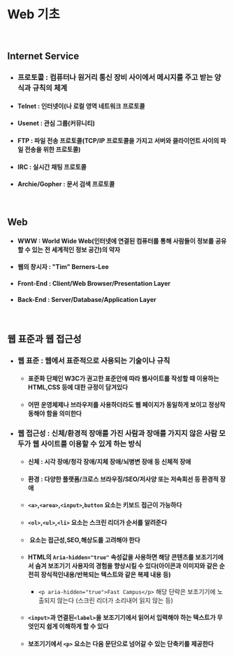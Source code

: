 # Web 기초
</br>

## Internet Service
- ### 프로토콜 : 컴퓨터나 원거리 통신 장비 사이에서 메시지를 주고 받는 양식과 규칙의 체계
- #### Telnet : 인터넷이(나 로컬 영역 네트워크 프로토콜
- #### Usenet : 관심 그룹(커뮤니티)
- #### FTP : 파일 전송 프로토콜(TCP/IP 프로토콜을 가지고 서버와 클라이언트 사이의 파일 전송을 위한 프로토콜)
- #### IRC : 실시간 채팅 프로토콜
- #### Archie/Gopher : 문서 검색 프로토콜

</br>

## Web
- #### WWW : World Wide Web(인터넷에 연결된 컴퓨터를 통해 사람들이 정보를 공유할 수 있는 전 세계적인 정보 공간)의 약자
- #### 웹의 창시자 : "Tim" Berners-Lee
- #### Front-End : Client/Web Browser/Presentation Layer
- #### Back-End : Server/Database/Application Layer

</br>

## 웹 표준과 웹 접근성
- ### 웹 표준 : 웹에서 표준적으로 사용되는 기술이나 규칙
  - #### 표준화 단체인 W3C가 권고한 표준안에 따라 웹사이트를 작성할 때 이용하는 HTML,CSS 등에 대한 규정이 담겨있다
  - #### 어떤 운영체제나 브라우저를 사용하더라도 웹 페이지가 동일하게 보이고 정상작동해야 함을 의미한다
- ### 웹 접근성 : 신체/환경적 장애를 가진 사람과 장애를 가지지 않은 사람 모두가 웹 사이트를 이용할 수 있게 하는 방식
  - #### 신체 : 시각 장애/청각 장애/지체 장애/뇌병변 장애 등 신체적 장애
  - #### 환경 : 다양한 플랫폼/크로스 브라우징/SEO/저사양 또는 저속회선 등 환경적 장애
  - #### `<a>`,`<area>`,`<input>`,`button` 요소는 키보드 접근이 가능하다
  - #### `<ol>`,`<ul>`,`<li>` 요소는 스크린 리더가 순서를 알려준다
  - #### <image /> 요소는 접근성,SEO,해상도를 고려해야 한다
  - #### HTML의 `Aria-hidden="true"` 속성값을 사용하면 해당 콘텐츠를 보조기기에서 숨겨 보조기기 사용자의 경험을 향상시킬 수 있다(아이콘과 이미지와 같은 순전히 장식적인내용/반복되는 텍스트와 같은 복제 내용 등)
    - `<p aria-hidden="true">Fast Campus</p>` 해당 단락은 보조기기에 노출되지 않는다 (스크린 리더가 소리내어 읽지 않는 등)
  - #### `<input>`과 연결된`<label>`을 보조기기에서 읽어서 입력해야 하는 텍스트가 무엇인지 쉽게 이해하게 할 수 있다
  - #### 보조기기에서 `<p>` 요소는 다음 문단으로 넘어갈 수 있는 단축키를 제공한다

